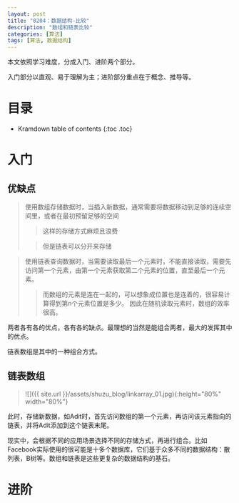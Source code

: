 ```yaml
---
layout: post
title: "0204：数据结构-比较"
description: "数组和链表比较"
categories: [算法]
tags: [算法, 数据结构]
---
```


本文依照学习难度，分成入门、进阶两个部分。

入门部分以直观、易于理解为主；进阶部分重点在于概念、推导等。

# 目录

* Kramdown table of contents
{:toc .toc}

# 入门 

## 优缺点

> 使用数组存储数据时，当插入新数据，通常需要将数据移动到足够的连续空间里，或者在最初预留足够的空间
> > 这样的存储方式麻烦且浪费
>
> > 但是链表可以分开来存储

> 使用链表查询数据时，当需要读取最后一个元素时，不能直接读取，需要先访问第一个元素，由第一个元素获取第二个元素的位置，直至最后一个元素。
> > 而数组的元素是连在一起的，可以想象成位置也是连着的，很容易计算得到第n个元素位置是多少。
> > 因此在随机读取元素时，数组的效率很高。

两者各有各的优点，各有各的缺点。最理想的当然是能组合两者，最大的发挥其中的优点。

链表数组是其中的一种组合方式。

## 链表数组

> ![]({{ site.url }}/assets/shuzu_blog/linkarray_01.jpg){:height="80%" width="80%"}

此时，存储新数据，如Adit时，首先访问数组的第一个元素，再访问该元素指向的链表，并将Adit添加到这个链表末尾。

现实中，会根据不同的应用场景选择不同的存储方式，再进行组合。比如Facebook实际使用的很可能是十多个数据库，它们基于众多不同的数据结构：散列表，B树等。数组和链表是这些更复杂的数据结构的基石。



# 进阶 

[^1]: 参考文献.
[1] 算法图解 Aditya Bhargava (作者) 袁国忠 (译者)